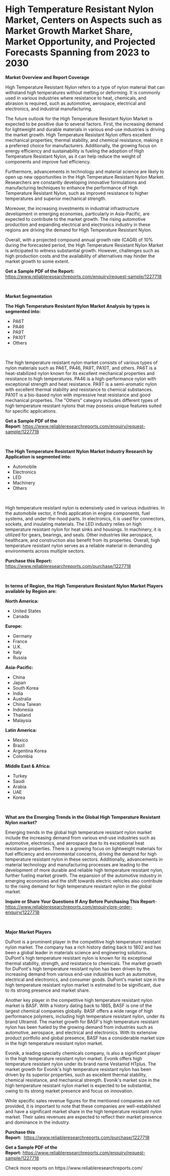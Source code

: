 <p><h1>High Temperature Resistant Nylon Market, Centers on Aspects such as Market Growth Market Share, Market Opportunity, and Projected Forecasts Spanning from 2023 to 2030</h1></p><p><strong>Market Overview and Report Coverage</strong></p>
<p><p>High Temperature Resistant Nylon refers to a type of nylon material that can withstand high temperatures without melting or deforming. It is commonly used in various industries where resistance to heat, chemicals, and abrasion is required, such as automotive, aerospace, electrical and electronics, and industrial manufacturing.</p><p>The future outlook for the High Temperature Resistant Nylon Market is expected to be positive due to several factors. First, the increasing demand for lightweight and durable materials in various end-use industries is driving the market growth. High Temperature Resistant Nylon offers excellent mechanical properties, thermal stability, and chemical resistance, making it a preferred choice for manufacturers. Additionally, the growing focus on energy efficiency and sustainability is fueling the adoption of High Temperature Resistant Nylon, as it can help reduce the weight of components and improve fuel efficiency.</p><p>Furthermore, advancements in technology and material science are likely to open up new opportunities in the High Temperature Resistant Nylon Market. Researchers are constantly developing innovative formulations and manufacturing techniques to enhance the performance of High Temperature Resistant Nylon, such as improved resistance to higher temperatures and superior mechanical strength.</p><p>Moreover, the increasing investments in industrial infrastructure development in emerging economies, particularly in Asia-Pacific, are expected to contribute to the market growth. The rising automotive production and expanding electrical and electronics industry in these regions are driving the demand for High Temperature Resistant Nylon.</p><p>Overall, with a projected compound annual growth rate (CAGR) of 10% during the forecasted period, the High Temperature Resistant Nylon Market is anticipated to witness substantial growth. However, challenges such as high production costs and the availability of alternatives may hinder the market growth to some extent.</p></p>
<p><strong>Get a Sample PDF of the Report:</strong> <a href="https://www.reliableresearchreports.com/enquiry/request-sample/1227718">https://www.reliableresearchreports.com/enquiry/request-sample/1227718</a></p>
<p>&nbsp;</p>
<p><strong>Market Segmentation</strong></p>
<p><strong>The High Temperature Resistant Nylon Market Analysis by types is segmented into:</strong></p>
<p><ul><li>PA6T</li><li>PA46</li><li>PA9T</li><li>PA10T</li><li>Others</li></ul></p>
<p>&nbsp;</p>
<p><p>The high temperature resistant nylon market consists of various types of nylon materials such as PA6T, PA46, PA9T, PA10T, and others. PA6T is a heat-stabilized nylon known for its excellent mechanical properties and resistance to high temperatures. PA46 is a high-performance nylon with exceptional strength and heat resistance. PA9T is a semi-aromatic nylon with excellent thermal stability and resistance to chemical substances. PA10T is a bio-based nylon with impressive heat resistance and good mechanical properties. The "Others" category includes different types of high temperature resistant nylons that may possess unique features suited for specific applications.</p></p>
<p><strong>Get a Sample PDF of the Report:</strong>&nbsp;<a href="https://www.reliableresearchreports.com/enquiry/request-sample/1227718">https://www.reliableresearchreports.com/enquiry/request-sample/1227718</a></p>
<p>&nbsp;</p>
<p><strong>The High Temperature Resistant Nylon Market Industry Research by Application is segmented into:</strong></p>
<p><ul><li>Automobile</li><li>Electronics</li><li>LED</li><li>Machinery</li><li>Others</li></ul></p>
<p>&nbsp;</p>
<p><p>High temperature resistant nylon is extensively used in various industries. In the automobile sector, it finds application in engine components, fuel systems, and under-the-hood parts. In electronics, it is used for connectors, sockets, and insulating materials. The LED industry relies on high temperature resistant nylon for heat sinks and housings. In machinery, it is utilized for gears, bearings, and seals. Other industries like aerospace, healthcare, and construction also benefit from its properties. Overall, high temperature resistant nylon serves as a reliable material in demanding environments across multiple sectors.</p></p>
<p><strong>Purchase this Report:</strong>&nbsp; <a href="https://www.reliableresearchreports.com/purchase/1227718">https://www.reliableresearchreports.com/purchase/1227718</a></p>
<p>&nbsp;</p>
<p><strong>In terms of Region, the High Temperature Resistant Nylon Market Players available by Region are:</strong></p>
<p>
    <p> <strong> North America: </strong>
        <ul>
            <li>United States</li>
            <li>Canada</li>
        </ul>
        </p> 
    <p> <strong> Europe: </strong>
        <ul>
            <li>Germany</li>
            <li>France</li>
            <li>U.K.</li>
            <li>Italy</li>
            <li>Russia</li>
        </ul>
        </p> 
    <p> <strong> Asia-Pacific: </strong>
        <ul>
            <li>China</li>
            <li>Japan</li>
            <li>South Korea</li>
            <li>India</li>
            <li>Australia</li>
            <li>China Taiwan</li>
            <li>Indonesia</li>
            <li>Thailand</li>
            <li>Malaysia</li>
        </ul>
        </p> 
    <p> <strong> Latin America: </strong>
        <ul>
            <li>Mexico</li>
            <li>Brazil</li>
            <li>Argentina Korea</li>
            <li>Colombia</li>
        </ul>
        </p> 
    <p> <strong> Middle East & Africa: </strong>
        <ul>
            <li>Turkey</li>
            <li>Saudi</li>
            <li>Arabia</li>
            <li>UAE</li>
            <li>Korea</li>
        </ul>
    </p>
    </p>
<p>&nbsp;</p>
<p><strong>What are the Emerging Trends in the Global High Temperature Resistant Nylon market?</strong></p>
<p><p>Emerging trends in the global high temperature resistant nylon market include the increasing demand from various end-use industries such as automotive, electronics, and aerospace due to its exceptional heat resistance properties. There is a growing focus on lightweight materials for fuel efficiency and environmental concerns, driving the demand for high temperature resistant nylon in these sectors. Additionally, advancements in material technology and manufacturing processes are leading to the development of more durable and reliable high temperature resistant nylon, further fueling market growth. The expansion of the automotive industry in emerging economies and the shift towards electric vehicles also contribute to the rising demand for high temperature resistant nylon in the global market.</p></p>
<p><strong>Inquire or Share Your Questions If Any Before Purchasing This Report</strong>- <a href="https://www.reliableresearchreports.com/enquiry/pre-order-enquiry/1227718">https://www.reliableresearchreports.com/enquiry/pre-order-enquiry/1227718</a></p>
<p>&nbsp;</p>
<p><strong>Major Market Players</strong></p>
<p><p>DuPont is a prominent player in the competitive high temperature resistant nylon market. The company has a rich history dating back to 1802 and has been a global leader in materials science and engineering solutions. DuPont's high temperature resistant nylon is known for its exceptional thermal stability, strength, and resistance to chemicals. The market growth for DuPont's high temperature resistant nylon has been driven by the increasing demand from various end-use industries such as automotive, electrical and electronics, and consumer goods. DuPont's market size in the high temperature resistant nylon market is estimated to be significant, due to its strong presence and market share.</p><p>Another key player in the competitive high temperature resistant nylon market is BASF. With a history dating back to 1865, BASF is one of the largest chemical companies globally. BASF offers a wide range of high performance polymers, including high temperature resistant nylon, under its brand Ultramid. The market growth for BASF's high temperature resistant nylon has been fueled by the growing demand from industries such as automotive, aerospace, and electrical and electronics. With its extensive product portfolio and global presence, BASF has a considerable market size in the high temperature resistant nylon market.</p><p>Evonik, a leading specialty chemicals company, is also a significant player in the high temperature resistant nylon market. Evonik offers high temperature resistant nylon under its brand name Vestamid HTplus. The market growth for Evonik's high temperature resistant nylon has been driven by its superior properties, such as excellent thermal stability, chemical resistance, and mechanical strength. Evonik's market size in the high temperature resistant nylon market is expected to be substantial, owing to its strong market presence and focus on innovation.</p><p>While specific sales revenue figures for the mentioned companies are not provided, it is important to note that these companies are well-established and have a significant market share in the high temperature resistant nylon market. Their sales revenues are expected to reflect their market presence and dominance in the industry.</p></p>
<p><strong>Purchase this Report:</strong>&nbsp;&nbsp;<a href="https://www.reliableresearchreports.com/purchase/1227718">https://www.reliableresearchreports.com/purchase/1227718</a></p>
<p></p>
<p><strong>Get a Sample PDF of the Report:</strong>&nbsp;<a href="https://www.reliableresearchreports.com/enquiry/request-sample/1227718">https://www.reliableresearchreports.com/enquiry/request-sample/1227718</a></p>
<p>Check more reports on https://www.reliableresearchreports.com/</p>